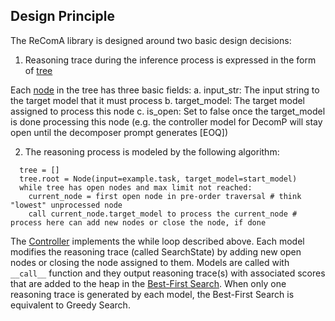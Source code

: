 ## Design Principle
The ReComA library is designed around two basic design decisions:

1. Reasoning trace during the inference process is expressed in the form of [tree](/recoma/search/state.py#L112)

Each [node](/recoma/search/state.py#L10) in the tree has three basic fields:
   a. input_str: The input string to the target model that it must process
   b. target_model: The target model assigned to process this node
   c. is_open: Set to false once the target_model is done processing this node (e.g. the controller
   model for DecomP will stay open until the decomposer prompt generates [EOQ])

2. The reasoning process is modeled by the following algorithm:

```
  tree = []
  tree.root = Node(input=example.task, target_model=start_model)
  while tree has open nodes and max limit not reached:
    current_node = first open node in pre-order traversal # think "lowest" unprocessed node
    call current_node.target_model to process the current_node # process here can add new nodes or close the node, if done
```

The [Controller](/recoma/search/controller.py) implements the while loop described above. Each model
modifies the reasoning trace (called SearchState) by adding new open nodes or closing the node
assigned to them. Models are called with `__call__` function and they output reasoning trace(s) with
associated scores that are added to the heap in the [Best-First Search](/recoma/search/search.py).
When only one reasoning trace is generated by each model, the Best-First Search is equivalent to
Greedy Search.